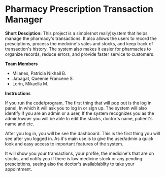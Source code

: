# Pharmacy Prescription Transaction Manager



**Short Desciption:** This project is a simple(not really)system that helps manage the pharmacy's transactions. It also allows the users to record the presciptions, process the medicine's sales and stocks, and keep track of transaction's history. The system also makes it easier for pharmacies to organize records, reduce errors, and provide faster service to customers.

**Team Members**
- Milanes, Patricia Nikhail B. 
- Jabagat, Queenie Francene S. 
- Lerin, Mikaella M.

**Instructions**

If you run the code/program, The first thing that will pop out is the log in panel, In which it will ask you to log in or sign up. The system will also identify if you are an admin or a user, If the system recognizes you as the admin/owner you will be able to edit the stacks, doctor's name, patient's name and etc.

After you log in, you will be see the dashboard. This is the first thing you will see after you logged in. As it's main use is to give the user/admin a quick look and easy access to important features of the system.

It will show you your transactions, your profile, the medicine's that are on stocks, and notify you if there is low medicine stock or any pending presciptions, seeing also the doctor's availablablity to take your appointment.
